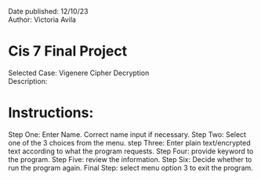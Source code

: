 Date published: 12/10/23  
Author: Victoria Avila  
# Cis 7 Final Project
Selected Case: Vigenere Cipher Decryption  
Description:  
# Instructions:  
Step One: Enter Name. Correct name input if necessary.
Step Two: Select one of the 3 choices from the menu.
step Three: Enter plain text/encrypted text according to what the program requests.
Step Four: provide keyword to the program.
Step Five: review the information.
Step Six: Decide whether to run the program again.
Final Step: select menu option 3 to exit the program.
